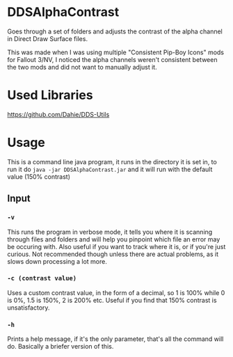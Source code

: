 # DDSAlphaContrast
Goes through a set of folders and adjusts the contrast of the alpha channel in Direct Draw Surface files.

This was made when I was using multiple "Consistent Pip-Boy Icons" mods for Fallout 3/NV, I noticed the alpha channels weren't consistent between the two mods and did not want to manually adjust it.

# Used Libraries
https://github.com/Dahie/DDS-Utils

# Usage
This is a command line java program, it runs in the directory it is set in, to run it do `java -jar DDSAlphaContrast.jar` and it will run with the default value (150% contrast)

## Input

### `-v`
This runs the program in verbose mode, it tells you where it is scanning through files and folders and will help you pinpoint which file an error may be occuring with. Also useful if you want to track where it is, or if you're just curious. Not recommended though unless there are actual problems, as it slows down processing a lot more.

### `-c (contrast value)`
Uses a custom contrast value, in the form of a decimal, so 1 is 100% while 0 is 0%, 1.5 is 150%, 2 is 200% etc. Useful if you find that 150% contrast is unsatisfactory.

### `-h`
Prints a help message, if it's the only parameter, that's all the command will do. Basically a briefer version of this.
